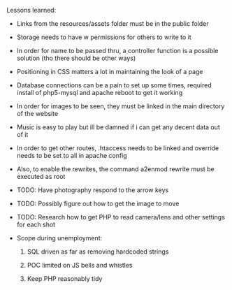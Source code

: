 Lessons learned:

* Links from the resources/assets folder must be in the public folder

* Storage needs to have w permissions for others to write to it

* In order for name to be passed thru, a controller function is a possible solution (tho there should be other ways)

* Positioning in CSS matters a lot in maintaining the look of a page

* Database connections can be a pain to set up some times, required install of php5-mysql and apache reboot to get it working

* In order for images to be seen, they must be linked in the main directory of the website

* Music is easy to play but ill be damned if i can get any decent data out of it

* In order to get other routes, .htaccess needs to be linked and override needs to be set to all in apache config

* Also, to enable the rewrites, the command a2enmod rewrite must be executed as root

* TODO: Have photography respond to the arrow keys

* TODO: Possibly figure out how to get the image to move

* TODO: Research how to get PHP to read camera/lens and other settings for each shot

* Scope during unemployment: 

    1. SQL driven as far as removing hardcoded strings

    2. POC limited on JS bells and whistles

    3. Keep PHP reasonably tidy
